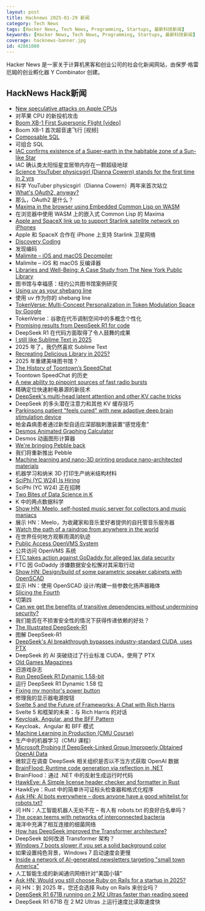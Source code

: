 ```yaml
---
layout: post
title: Hacknews 2025-01-29 新闻
category: Tech News
tags: [Hacker News, Tech News, Programming, Startups, 最新科技新闻]
keywords: [Hacker News, Tech News, Programming, Startups, 最新科技新闻]
coverage: hacknews-banner.jpg
id: 42861080
---
```


Hacker News 是一家关于计算机黑客和创业公司的社会化新闻网站，由保罗·格雷厄姆的创业孵化器 Y Combinator 创建。

## HackNews Hack新闻

- [New speculative attacks on Apple CPUs](https://predictors.fail/)
- 对苹果 CPU 的新投机攻击
- [Boom XB-1 First Supersonic Flight [video]](https://www.youtube.com/watch?v=-qisIViAHwI)
- Boom XB-1 首次超音速飞行 [视频]
- [Composable SQL](https://borretti.me/article/composable-sql)
- 可组合 SQL
- [IAC confirms existence of a Super-earth in the habitable zone of a Sun-like Star](https://www.iac.es/en/outreach/news/iac-confirms-existence-super-earth-habitable-zone-sun-star)
- IAC 确认类太阳恒星宜居带内存在一颗超级地球
- [Science YouTuber physicsgirl (Dianna Cowern) stands for the first time in 2 yrs](https://www.youtube.com/shorts/2ntx91cOYEc)
- 科学 YouTuber physicsgirl（Dianna Cowern）两年来首次站立
- [What's OAuth2, anyway?](https://www.romaglushko.com/blog/whats-aouth2/)
- 那么，OAuth2 是什么？
- [Maxima in the browser using Embedded Common Lisp on WASM](https://maxima-on-wasm.pages.dev/)
- 在浏览器中使用 WASM 上的嵌入式 Common Lisp 的 Maxima
- [Apple and SpaceX link up to support Starlink satellite network on iPhones](https://www.bloomberg.com/news/articles/2025-01-29/apple-and-spacex-link-up-to-support-starlink-satellite-network-on-iphones)
- Apple 和 SpaceX 合作在 iPhone 上支持 Starlink 卫星网络
- [Discovery Coding](https://jimmyhmiller.github.io/discovery-coding)
- 发现编码
- [Malimite – iOS and macOS Decompiler](https://github.com/LaurieWired/Malimite)
- Malimite – iOS 和 macOS 反编译器
- [Libraries and Well-Being: A Case Study from The New York Public Library](https://lithub.com/its-official-research-has-found-that-libraries-make-everything-better/)
- 图书馆与幸福感：纽约公共图书馆案例研究
- [Using uv as your shebang line](https://akrabat.com/using-uv-as-your-shebang-line/)
- 使用 uv 作为你的 shebang line
- [TokenVerse: Multi-Concept Personalization in Token Modulation Space by Google](https://token-verse.github.io/)
- TokenVerse：谷歌在代币调制空间中的多概念个性化
- [Promising results from DeepSeek R1 for code](https://simonwillison.net/2025/Jan/27/llamacpp-pr/)
- DeepSeek R1 在代码方面取得了令人鼓舞的成果
- [I still like Sublime Text in 2025](https://ohdoylerules.com/workflows/why-i-still-like-sublime-text-in-2025/)
- 2025 年了，我仍然喜欢 Sublime Text
- [Recreating Delicious Library in 2025?](https://dingyu.me/blog/recreating-delicious-library-in-2025)
- 2025 年重建美味图书馆？
- [The History of Toontown’s SpeedChat](http://habitatchronicles.com/2007/03/the-untold-history-of-toontowns-speedchat-or-blockchattm-from-disney-finally-arrives/)
- Toontown SpeedChat 的历史
- [A new ability to pinpoint sources of fast radio bursts](https://news.berkeley.edu/2025/01/21/astronomers-thought-they-understood-fast-radio-bursts-a-recent-one-calls-that-into-question/)
- 精确定位快速射电暴源的新技术
- [DeepSeek's multi-head latent attention and other KV cache tricks](https://www.pyspur.dev/blog/multi-head-latent-attention-kv-cache-paper-list)
- DeepSeek 的多头潜在注意力和其他 KV 缓存技巧
- [Parkinsons patient "feels cured" with new adaptive deep brain stimulation device](https://www.bbc.com/news/articles/ckgn49r069wo)
- 帕金森病患者通过新型自适应深部脑刺激装置“感觉痊愈”
- [Desmos Animated Graphing Calculator](https://www.desmos.com/)
- Desmos 动画图形计算器
- [We're bringing Pebble back](https://repebble.com/)
- 我们将重新推出 Pebble
- [Machine learning and nano-3D printing produce nano-architected materials](https://news.engineering.utoronto.ca/strong-as-steel-light-as-foam-machine-learning-and-nano-3d-printing-produce-breakthrough-high-performance-nano-architected-materials/)
- 机器学习和纳米 3D 打印生产纳米结构材料
- [SciPhi (YC W24) Is Hiring](https://www.ycombinator.com/companies/sciphi/jobs/CVYWWpl-founding-ai-research-engineer)
- SciPhi (YC W24) 正在招聘
- [Two Bites of Data Science in K](https://blog.zdsmith.com/posts/two-bites-of-data-science-in-k.html)
- K 中的两点数据科学
- [Show HN: Meelo, self-hosted music server for collectors and music maniacs](https://github.com/Arthi-chaud/Meelo)
- 展示 HN：Meelo，为收藏家和音乐爱好者提供的自托管音乐服务器
- [Watch the path of a raindrop from anywhere in the world](https://river-runner-global.samlearner.com/)
- 在世界任何地方观察雨滴的轨迹
- [Public Access OpenVMS System](https://decuserve.org/)
- 公共访问 OpenVMS 系统
- [FTC takes action against GoDaddy for alleged lax data security](https://www.ftc.gov/news-events/news/press-releases/2025/01/ftc-takes-action-against-godaddy-alleged-lax-data-security-its-website-hosting-services)
- FTC 因 GoDaddy 涉嫌数据安全松懈对其采取行动
- [Show HN: Design/build of some parametric speaker cabinets with OpenSCAD](https://calbryant.uk/blog/speakers/)
- 显示 HN：使用 OpenSCAD 设计/构建一些参数化扬声器箱体
- [Slicing the Fourth](https://axalatar.github.io/slicing-the-fourth/)
- 切第四
- [Can we get the benefits of transitive dependencies without undermining security?](https://tratt.net/laurie/blog/2024/can_we_retain_the_benefits_of_transitive_dependencies_without_undermining_security.html)
- 我们能否在不损害安全性的情况下获得传递依赖的好处？
- [The Illustrated DeepSeek-R1](https://newsletter.languagemodels.co/p/the-illustrated-deepseek-r1)
- 图解 DeepSeek-R1
- [DeepSeek's AI breakthrough bypasses industry-standard CUDA, uses PTX](https://www.tomshardware.com/tech-industry/artificial-intelligence/deepseeks-ai-breakthrough-bypasses-industry-standard-cuda-uses-assembly-like-ptx-programming-instead)
- DeepSeek 的 AI 突破绕过了行业标准 CUDA，使用了 PTX
- [Old Games Magazines](https://www.theguardian.com/games/2025/jan/28/video-game-history-foundation-digitised-archive-games-magazines)
- 旧游戏杂志
- [Run DeepSeek R1 Dynamic 1.58-bit](https://unsloth.ai/blog/deepseekr1-dynamic)
- 运行 DeepSeek R1 Dynamic 1.58 位
- [Fixing my monitor's power button](https://www.lkhrs.com/blog/2025/monitor-repair/)
- 修理我的显示器电源按钮
- [Svelte 5 and the Future of Frameworks: A Chat with Rich Harris](https://www.smashingmagazine.com/2025/01/svelte-5-future-frameworks-chat-rich-harris/)
- Svelte 5 和框架的未来：与 Rich Harris 的对话
- [Keycloak, Angular, and the BFF Pattern](https://blog.brakmic.com/keycloak-angular-and-the-bff-pattern/)
- Keycloak、Angular 和 BFF 模式
- [Machine Learning in Production (CMU Course)](https://mlip-cmu.github.io/s2025/)
- 生产中的机器学习（CMU 课程）
- [Microsoft Probing If DeepSeek-Linked Group Improperly Obtained OpenAI Data](https://www.bloomberg.com/news/articles/2025-01-29/microsoft-probing-if-deepseek-linked-group-improperly-obtained-openai-data)
- 微软正在调查 DeepSeek 相关组织是否以不当方式获取 OpenAI 数据
- [BrainFlood: Runtime code generation via reflection in .NET](https://sbox.game/churchofmiku/brainflood/news/brainflood-compiling-via-reflection-8089c180)
- BrainFlood：通过 .NET 中的反射生成运行时代码
- [HawkEye: A Simple license header checker and formatter in Rust](https://github.com/korandoru/hawkeye)
- HawkEye：Rust 中的简单许可证标头检查器和格式化程序
- [Ask HN: AI bots everywhere – does anyone have a good whitelist for robots.txt?]()
- 问 HN：人工智能机器人无处不在 – 有人有 robots.txt 的良好白名单吗？
- [The ocean teems with networks of interconnected bacteria](https://www.quantamagazine.org/the-ocean-teems-with-networks-of-interconnected-bacteria-20250106/)
- 海洋中充满了相互连接的细菌网络
- [How has DeepSeek improved the Transformer architecture?](https://epoch.ai/gradient-updates/how-has-deepseek-improved-the-transformer-architecture)
- DeepSeek 如何改进 Transformer 架构？
- [Windows 7 boots slower if you set a solid background color](https://support.microsoft.com/en-gb/topic/the-welcome-screen-may-be-displayed-for-30-seconds-during-the-logon-process-after-you-set-a-solid-color-as-the-desktop-background-in-windows-7-or-in-windows-server-2008-r2-b4565ced-703a-cc85-bf9c-6b3d586d6421)
- 如果设置纯色背景，Windows 7 启动速度会更慢
- [Inside a network of AI-generated newsletters targeting "small town America"](https://www.niemanlab.org/2025/01/inside-a-network-of-ai-generated-newsletters-targeting-small-town-america/)
- 人工智能生成的新闻通讯网络针对“美国小镇”
- [Ask HN: Would you still choose Ruby on Rails for a startup in 2025?]()
- 问 HN：到 2025 年，您还会选择 Ruby on Rails 来创业吗？
- [DeepSeek R1 671B running on 2 M2 Ultras faster than reading speed](https://twitter.com/awnihannun/status/1881412271236346233)
- DeepSeek R1 671B 在 2 M2 Ultras 上运行速度比读取速度快

